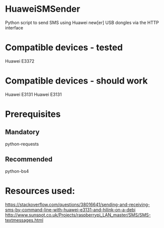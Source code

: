 # HuaweiSMSender
Python script to send SMS using Huawei new[er] USB dongles via the HTTP interface

# Compatible devices - tested
Huawei E3372

# Compatible devices - should work
Huawei E3131
Huawei E3131

# Prerequisites

## Mandatory
python-requests

## Recommended
python-bs4

# Resources used:
https://stackoverflow.com/questions/38016641/sending-and-receiving-sms-by-command-line-with-huawei-e3131-and-hilink-on-a-debi
http://www.sunspot.co.uk/Projects/raspberrypi_LAN_master/SMS/SMS-textmessages.html
